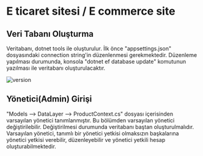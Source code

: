 # E ticaret sitesi / E commerce site

## Veri Tabanı Oluşturma
Veritabanı, dotnet tools ile oluşturulur. İlk önce "appsettings.json" dosyasındaki connection string'in düzenlenmesi gerekmektedir. Düzenleme yapılması durumunda, konsola "dotnet ef database update" komutunun yazılması ile veritabanı oluşturulacaktır. 

![version](https://img.shields.io/badge/dotnet_version-6.0.4-blue)

## Yönetici(Admin) Girişi
"Models --> DataLayer --> ProductContext.cs" dosyası içerisinden varsayılan yönetici tanımlanmıştır. Bu bölümden varsayılan yönetici değiştirilebilir. Değiştirilmesi durumunda veritabanı baştan oluşturulmalıdır. Varsayılan yönetici, tanımlı bir yönetici yetkisi olmaksızın başkalarına yönetici yetkisi verebilir, düzenleyebilir ve yönetici yetkili hesap oluşturabilmektedir.

